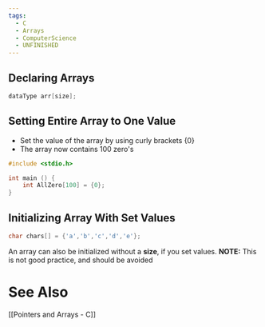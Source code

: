 ```yaml
---
tags:
  - C
  - Arrays
  - ComputerScience
  - UNFINISHED
---
```


	 
## Declaring Arrays
```c showlinenumbers
dataType arr[size];
```


## Setting Entire Array to One Value
- Set the value of the array by using curly brackets {0}
- The array now contains 100 zero's

```c showlinenumbers
#include <stdio.h>

int main () {
	int AllZero[100] = {0};
}
```

## Initializing Array With Set Values
```c showlinenumbers
char chars[] = {'a','b','c','d','e'};
```
An array can also be initialized without a **size**, if you set values.
**NOTE:** This is not good practice, and should be avoided

# See Also
[[Pointers and Arrays - C]]
